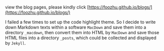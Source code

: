 view the blog pages, please kindly click [https://foozhu.github.io/blogs/](https://foozhu.github.io/blogs/)

I failed a few times to set up the code highlight theme. So I decide to write down Markdown texts within a software `MacDown` and save them into a directory `_macdown`, then convert them into HTML by `MacDown` and save those HTML files into a directory `_posts`, which could be collected and displayed by `Jekyll`.

